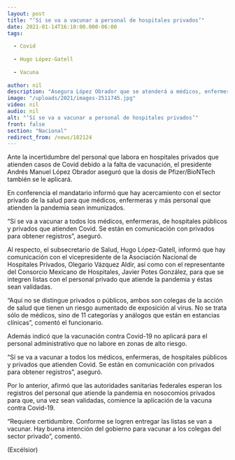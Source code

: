 ```yaml
---
layout: post
title: "‘Sí se va a vacunar a personal de hospitales privados’"
date: 2021-01-14T16:10:00.000-06:00
tags:
  
  - Covid
  
  - Hugo López-Gatell
  
  - Vacuna
  
author: nil
description: "Asegura López Obrador que se atenderá a médicos, enfermeras… del país que enfrentan al Covid-19; Informa López-Gatell que autoridades sanitarias esperan registros para su validación"
image: "/uploads/2021/images-2511745.jpg"
video: nil
audio: nil
alt: "‘Sí se va a vacunar a personal de hospitales privados’"
front: false
section: "Nacional"
redirect_from: /news/182124
---
```


Ante la incertidumbre del personal que labora en hospitales privados que atienden casos de Covid debido a la falta de vacunación, el presidente Andrés Manuel López Obrador aseguró que la dosis de Pfizer/BioNTech también se le aplicará.

En conferencia el mandatario informó que hay acercamiento con el sector privado de la salud para que médicos, enfermeras y más personal que atienden la pandemia sean inmunizados.

“Sí se va a vacunar a todos los médicos, enfermeras, de hospitales públicos y privados que atienden Covid. Se están en comunicación con privados para obtener registros”, aseguró.

Al respecto, el subsecretario de Salud, Hugo López-Gatell, informó que hay comunicación con el vicepresidente de la Asociación Nacional de Hospitales Privados, Olegario Vázquez Aldir, así como con el representante del Consorcio Mexicano de Hospitales, Javier Potes González, para que se integren listas con el personal privado que atiende la pandemia y éstas sean validadas.

“Aquí no se distingue privados o públicos, ambos son colegas de la acción de salud que tienen un riesgo aumentado de exposición al virus. No se trata sólo de médicos, sino de 11 categorías y análogos que están en estancias clínicas”, comentó el funcionario.

Además indicó que la vacunación contra Covid-19 no aplicará para el personal administrativo que no labore en zonas de alto riesgo.

“Sí se va a vacunar a todos los médicos, enfermeras, de hospitales públicos y privados que atienden Covid. Se están en comunicación con privados para obtener registros”, aseguró.

Por lo anterior, afirmó que las autoridades sanitarias federales esperan los registros del personal que atiende la pandemia en nosocomios privados para que, una vez sean validadas, comience la aplicación de la vacuna contra Covid-19.

“Requiere certidumbre. Conforme se logren entregar las listas se van a vacunar. Hay buena intención del gobierno para vacunar a los colegas del sector privado”, comentó.

(Excélsior)